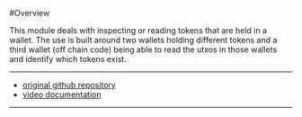 
#Overview

This module deals with inspecting or reading tokens that are held in a wallet. The use is built around two wallets holding 
different tokens and a third wallet (off chain code) being able to read the utxos in those wallets and identify which tokens exist.

---
- [original github repository](https://github.com/eselkin/wallet-probe)
- [video documentation](https://www.youtube.com/watch?v=t05hJzKqr7o)
---
